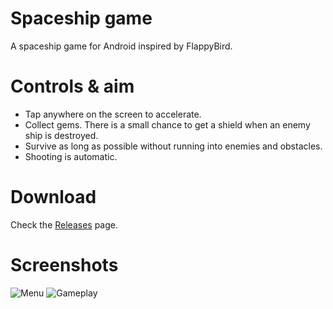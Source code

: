 # Spaceship game
A spaceship game for Android inspired by FlappyBird.

# Controls & aim
* Tap anywhere on the screen to accelerate.
* Collect gems. There is a small chance to get a shield when an enemy ship is destroyed.
* Survive as long as possible without running into enemies and obstacles.
* Shooting is automatic.

# Download
Check the [Releases](https://github.com/Ligh7bringer/SpaceshipGame/releases) page.

# Screenshots
![Menu](https://i.imgur.com/GcHuwFs.png)
![Gameplay](https://i.imgur.com/NtOJsFz.png)


